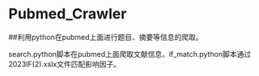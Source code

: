 # Pubmed_Crawler

##利用python在pubmed上面进行题目、摘要等信息的爬取。

search.python脚本在pubmed上面爬取文献信息，if_match.python脚本通过2023IF(2).xslx文件匹配影响因子。
